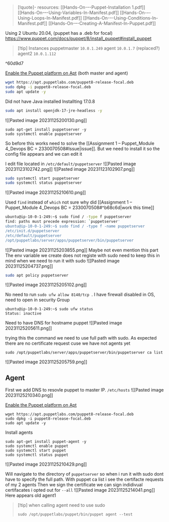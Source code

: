 

> [!quote]- resources:
> [[Hands-On-–-Puppet-Installation 1.pdf]]
> [[Hands-On-–-Using-Variables-In-Manifest.pdf]]
> [[Hands-On-–-Using-Loops-In-Manifest.pdf]]
> [[Hands-On-–-Using-Conditions-In-Manifest.pdf]]
> [[Hands-On-–-Creating-A-Manifest-In-Puppet.pdf]]
> 

Using 2 Ubuntu 20.04, (puppet has a .deb for focal)
https://www.puppet.com/docs/puppet/8/install_puppet#install_puppet

> [!tip] Instances
> puppetmaster `10.0.1.249`
> agent `10.0.1.7` (replaced?)
> agent2 `10.0.1.112`

^60d9d7

[Enable the Puppet platform on Apt](https://www.puppet.com/docs/puppet/8/install_puppet#enable_the_puppet_platform_apt) (both master and agent)
```bash
wget https://apt.puppetlabs.com/puppet8-release-focal.deb 
sudo dpkg -i puppet8-release-focal.deb 
sudo apt update -y
```

Did not have Java installed
Installting 17.0.8
```bash
sudo apt install openjdk-17-jre-headless -y
```
![[Pasted image 20231125200130.png]]

```
sudo apt-get install puppetserver -y
sudo systemctl enable puppetserver
```
So before this works need to solve the [[Assignment 1 – Puppet_Module 4_Devops BC = 2330070508#Issue|issue]]. But we need to install it so the config file appears and we can edit it

I edit file located in `/etc/default/puppetserver`
![[Pasted image 20231123102742.png]]
![[Pasted image 20231123102907.png]]

```bash
sudo systemctl start puppetserver
sudo systemctl status puppetserver
```

![[Pasted image 20231125210610.png]]

Used `find` instead of `which` not sure why did [[Assignment 1 – Puppet_Module 4_Devops BC = 2330070508#^b68c6d|work this time]]
```bash
ubuntu@ip-10-0-1-249:~$ sudo find / -type f puppetserver
find: paths must precede expression: `puppetserver'
ubuntu@ip-10-0-1-249:~$ sudo find / -type f -name puppetserver
/etc/init.d/puppetserver
/etc/default/puppetserver
/opt/puppetlabs/server/apps/puppetserver/bin/puppetserver
```

![[Pasted image 20231125203855.png]]
Maybe not even mention this part
The env variable we create does not registe with sudo need to keep this in mind when we need to run it with sudo
![[Pasted image 20231125204737.png]]

```bash
sudo apt policy puppetserver
```
![[Pasted image 20231125205102.png]]

No need to run `sudo ufw allow 8140/tcp `. I have firewall disabled in OS, need to open in security Group
```
ubuntu@ip-10-0-1-249:~$ sudo ufw status
Status: inactive
```

Need to have DNS for hostname puppet
![[Pasted image 20231125205611.png]]

trying this the command we need to use full path with sudo. As expected there are no certificate request cuse we have not agents yet
```
sudo /opt/puppetlabs/server/apps/puppetserver/bin/puppetserver ca list
```
![[Pasted image 20231125205759.png]]

## Agent

First we add DNS to resovle puppet to master IP. `/etc/hosts`
![[Pasted image 20231125210340.png]]

[Enable the Puppet platform on Apt](https://www.puppet.com/docs/puppet/8/install_puppet#enable_the_puppet_platform_apt)
```
wget https://apt.puppetlabs.com/puppet8-release-focal.deb 
sudo dpkg -i puppet8-release-focal.deb 
sudo apt update -y
```

Install agents
```
sudo apt-get install puppet-agent -y
sudo systemctl enable puppet
sudo systemctl start puppet
sudo systemctl status puppet
```
![[Pasted image 20231125210429.png]]


Will  navigate to the directory of `puppetserver` so when i run it with sudo dont have to specify the full path.
With puppet ca list i see the certifacte requests of my 2 agents
Then we sign the certificate we can sign indidivual certifacates i opted out for `--all`
![[Pasted image 20231125214041.png]]
Here appears old agent1

> [!tip] when calling agent need to use sudo
> ```
> sudo /opt/puppetlabs/puppet/bin/puppet agent --test
> ```

